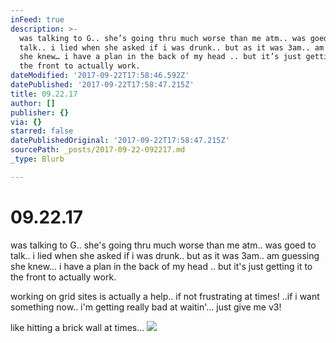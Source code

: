 ```yaml
---
inFeed: true
description: >-
  was talking to G.. she’s going thru much worse than me atm.. was goed to
  talk.. i lied when she asked if i was drunk.. but as it was 3am.. am guessing
  she knew… i have a plan in the back of my head .. but it’s just getting it to
  the front to actually work. 
dateModified: '2017-09-22T17:58:46.592Z'
datePublished: '2017-09-22T17:58:47.215Z'
title: 09.22.17
author: []
publisher: {}
via: {}
starred: false
datePublishedOriginal: '2017-09-22T17:58:47.215Z'
sourcePath: _posts/2017-09-22-092217.md
_type: Blurb

---
```

# 09.22.17

was talking to G.. she's going thru much worse than me atm.. was goed to talk.. i lied when she asked if i was drunk.. but as it was 3am.. am guessing she knew... i have a plan in the back of my head .. but it's just getting it to the front to actually work. 

working on grid sites is actually a help.. if not frustrating at times! ..if i want something now.. i'm getting really bad at waitin'... just give me v3!

like hitting a brick wall at times... ![](https://the-grid-user-content.s3-us-west-2.amazonaws.com/c1ad3397-6fdb-41bb-aa27-170da4721554.jpg)